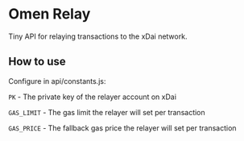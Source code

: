 # Omen Relay

Tiny API for relaying transactions to the xDai network.

## How to use

Configure in api/constants.js:

`PK` - The private key of the relayer account on xDai

`GAS_LIMIT` - The gas limit the relayer will set per transaction

`GAS_PRICE` - The fallback gas price the relayer will set per transaction
